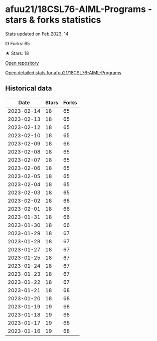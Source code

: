 # afuu21/18CSL76-AIML-Programs - stars & forks statistics

Stats updated on Feb 2023, 14

☋ Forks: 65

★ Stars: 18

[Open repository](https://github.com/afuu21/18CSL76-AIML-Programs)

[Open detailed stats for afuu21/18CSL76-AIML-Programs](https://reviewgithub.com/rep/afuu21/18CSL76-AIML-Programs)

## Historical data
| Date | Stars | Forks |
|------|-------|-------|
| 2023-02-14 | 18 | 65 | 
| 2023-02-13 | 18 | 65 | 
| 2023-02-12 | 18 | 65 | 
| 2023-02-10 | 18 | 65 | 
| 2023-02-09 | 18 | 66 | 
| 2023-02-08 | 18 | 65 | 
| 2023-02-07 | 18 | 65 | 
| 2023-02-06 | 18 | 65 | 
| 2023-02-05 | 18 | 65 | 
| 2023-02-04 | 18 | 65 | 
| 2023-02-03 | 18 | 65 | 
| 2023-02-02 | 18 | 66 | 
| 2023-02-01 | 18 | 66 | 
| 2023-01-31 | 18 | 66 | 
| 2023-01-30 | 18 | 66 | 
| 2023-01-29 | 18 | 67 | 
| 2023-01-28 | 18 | 67 | 
| 2023-01-27 | 18 | 67 | 
| 2023-01-25 | 18 | 67 | 
| 2023-01-24 | 18 | 67 | 
| 2023-01-23 | 18 | 67 | 
| 2023-01-22 | 18 | 67 | 
| 2023-01-21 | 18 | 68 | 
| 2023-01-20 | 18 | 68 | 
| 2023-01-19 | 19 | 68 | 
| 2023-01-18 | 19 | 68 | 
| 2023-01-17 | 19 | 68 | 
| 2023-01-16 | 19 | 68 | 

